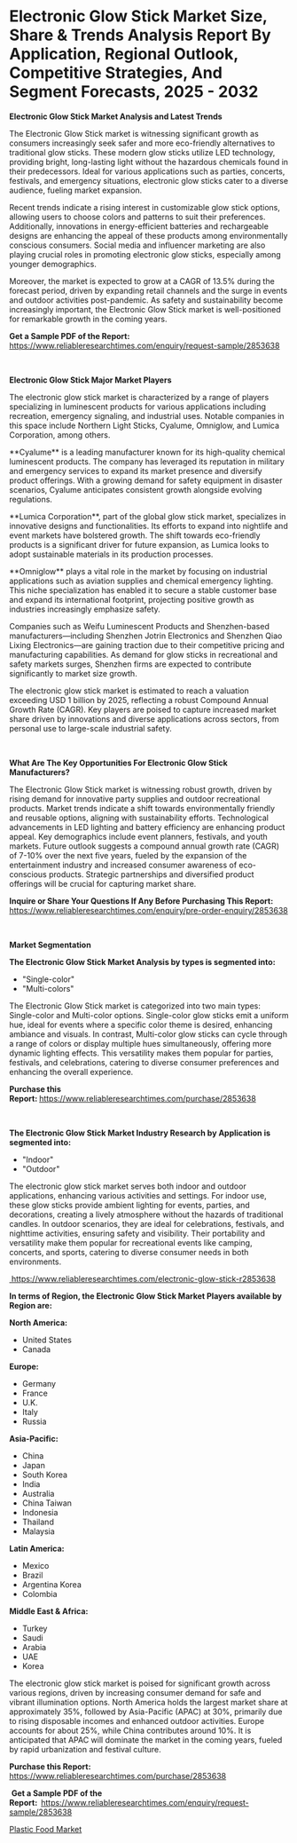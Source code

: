 <p><h1>Electronic Glow Stick Market Size, Share & Trends Analysis Report By Application, Regional Outlook, Competitive Strategies, And Segment Forecasts, 2025 - 2032</h1></p><p><strong>Electronic Glow Stick Market Analysis and Latest Trends</strong></p>
<p><p>The Electronic Glow Stick market is witnessing significant growth as consumers increasingly seek safer and more eco-friendly alternatives to traditional glow sticks. These modern glow sticks utilize LED technology, providing bright, long-lasting light without the hazardous chemicals found in their predecessors. Ideal for various applications such as parties, concerts, festivals, and emergency situations, electronic glow sticks cater to a diverse audience, fueling market expansion.</p><p>Recent trends indicate a rising interest in customizable glow stick options, allowing users to choose colors and patterns to suit their preferences. Additionally, innovations in energy-efficient batteries and rechargeable designs are enhancing the appeal of these products among environmentally conscious consumers. Social media and influencer marketing are also playing crucial roles in promoting electronic glow sticks, especially among younger demographics.</p><p>Moreover, the market is expected to grow at a CAGR of 13.5% during the forecast period, driven by expanding retail channels and the surge in events and outdoor activities post-pandemic. As safety and sustainability become increasingly important, the Electronic Glow Stick market is well-positioned for remarkable growth in the coming years.</p></p>
<p><strong>Get a Sample PDF of the Report:&nbsp;</strong> <a href="https://www.reliableresearchtimes.com/enquiry/request-sample/2853638?utm_campaign=3219&utm_medium=2&utm_source=Github&utm_content=ia&utm_term=12032025&utm_id=electronic-glow-stick">https://www.reliableresearchtimes.com/enquiry/request-sample/2853638</a></p>
<p>&nbsp;</p>
<p><strong>Electronic Glow Stick Major Market Players</strong></p>
<p><p>The electronic glow stick market is characterized by a range of players specializing in luminescent products for various applications including recreation, emergency signaling, and industrial uses. Notable companies in this space include Northern Light Sticks, Cyalume, Omniglow, and Lumica Corporation, among others.</p><p>**Cyalume** is a leading manufacturer known for its high-quality chemical luminescent products. The company has leveraged its reputation in military and emergency services to expand its market presence and diversify product offerings. With a growing demand for safety equipment in disaster scenarios, Cyalume anticipates consistent growth alongside evolving regulations.</p><p>**Lumica Corporation**, part of the global glow stick market, specializes in innovative designs and functionalities. Its efforts to expand into nightlife and event markets have bolstered growth. The shift towards eco-friendly products is a significant driver for future expansion, as Lumica looks to adopt sustainable materials in its production processes.</p><p>**Omniglow** plays a vital role in the market by focusing on industrial applications such as aviation supplies and chemical emergency lighting. This niche specialization has enabled it to secure a stable customer base and expand its international footprint, projecting positive growth as industries increasingly emphasize safety.</p><p>Companies such as Weifu Luminescent Products and Shenzhen-based manufacturers—including Shenzhen Jotrin Electronics and Shenzhen Qiao Lixing Electronics—are gaining traction due to their competitive pricing and manufacturing capabilities. As demand for glow sticks in recreational and safety markets surges, Shenzhen firms are expected to contribute significantly to market size growth.</p><p>The electronic glow stick market is estimated to reach a valuation exceeding USD 1 billion by 2025, reflecting a robust Compound Annual Growth Rate (CAGR). Key players are poised to capture increased market share driven by innovations and diverse applications across sectors, from personal use to large-scale industrial safety.</p></p>
<p>&nbsp;</p>
<p><strong>What Are The Key Opportunities For Electronic Glow Stick Manufacturers?</strong></p>
<p><p>The Electronic Glow Stick market is witnessing robust growth, driven by rising demand for innovative party supplies and outdoor recreational products. Market trends indicate a shift towards environmentally friendly and reusable options, aligning with sustainability efforts. Technological advancements in LED lighting and battery efficiency are enhancing product appeal. Key demographics include event planners, festivals, and youth markets. Future outlook suggests a compound annual growth rate (CAGR) of 7-10% over the next five years, fueled by the expansion of the entertainment industry and increased consumer awareness of eco-conscious products. Strategic partnerships and diversified product offerings will be crucial for capturing market share.</p></p>
<p><strong>Inquire or Share Your Questions If Any Before Purchasing This Report:</strong> <a href="https://www.reliableresearchtimes.com/enquiry/pre-order-enquiry/2853638?utm_campaign=3219&utm_medium=2&utm_source=Github&utm_content=ia&utm_term=12032025&utm_id=electronic-glow-stick">https://www.reliableresearchtimes.com/enquiry/pre-order-enquiry/2853638</a></p>
<p>&nbsp;</p>
<p><strong>Market Segmentation</strong></p>
<p><strong>The Electronic Glow Stick Market Analysis by types is segmented into:</strong></p>
<p><ul><li>"Single-color"</li><li>"Multi-colors"</li></ul></p>
<p><p>The Electronic Glow Stick market is categorized into two main types: Single-color and Multi-color options. Single-color glow sticks emit a uniform hue, ideal for events where a specific color theme is desired, enhancing ambiance and visuals. In contrast, Multi-color glow sticks can cycle through a range of colors or display multiple hues simultaneously, offering more dynamic lighting effects. This versatility makes them popular for parties, festivals, and celebrations, catering to diverse consumer preferences and enhancing the overall experience.</p></p>
<p><strong>Purchase this Report:&nbsp;</strong><a href="https://www.reliableresearchtimes.com/purchase/2853638?utm_campaign=3219&utm_medium=2&utm_source=Github&utm_content=ia&utm_term=12032025&utm_id=electronic-glow-stick">https://www.reliableresearchtimes.com/purchase/2853638</a></p>
<p>&nbsp;</p>
<p><strong>The Electronic Glow Stick Market Industry Research by Application is segmented into:</strong></p>
<p><ul><li>"Indoor"</li><li>"Outdoor"</li></ul></p>
<p><p>The electronic glow stick market serves both indoor and outdoor applications, enhancing various activities and settings. For indoor use, these glow sticks provide ambient lighting for events, parties, and decorations, creating a lively atmosphere without the hazards of traditional candles. In outdoor scenarios, they are ideal for celebrations, festivals, and nighttime activities, ensuring safety and visibility. Their portability and versatility make them popular for recreational events like camping, concerts, and sports, catering to diverse consumer needs in both environments.</p></p>
<p><a href="https://www.reliableresearchtimes.com/electronic-glow-stick-r2853638?utm_campaign=3219&utm_medium=2&utm_source=Github&utm_content=ia&utm_term=12032025&utm_id=electronic-glow-stick">&nbsp;https://www.reliableresearchtimes.com/electronic-glow-stick-r2853638</a></p>
<p><strong>In terms of Region, the Electronic Glow Stick Market Players available by Region are:</strong></p>
<p>
    <p> <strong> North America: </strong>
        <ul>
            <li>United States</li>
            <li>Canada</li>
        </ul>
        </p> 
    <p> <strong> Europe: </strong>
        <ul>
            <li>Germany</li>
            <li>France</li>
            <li>U.K.</li>
            <li>Italy</li>
            <li>Russia</li>
        </ul>
        </p> 
    <p> <strong> Asia-Pacific: </strong>
        <ul>
            <li>China</li>
            <li>Japan</li>
            <li>South Korea</li>
            <li>India</li>
            <li>Australia</li>
            <li>China Taiwan</li>
            <li>Indonesia</li>
            <li>Thailand</li>
            <li>Malaysia</li>
        </ul>
        </p> 
    <p> <strong> Latin America: </strong>
        <ul>
            <li>Mexico</li>
            <li>Brazil</li>
            <li>Argentina Korea</li>
            <li>Colombia</li>
        </ul>
        </p> 
    <p> <strong> Middle East & Africa: </strong>
        <ul>
            <li>Turkey</li>
            <li>Saudi</li>
            <li>Arabia</li>
            <li>UAE</li>
            <li>Korea</li>
        </ul>
    </p>
    </p>
<p><p>The electronic glow stick market is poised for significant growth across various regions, driven by increasing consumer demand for safe and vibrant illumination options. North America holds the largest market share at approximately 35%, followed by Asia-Pacific (APAC) at 30%, primarily due to rising disposable incomes and enhanced outdoor activities. Europe accounts for about 25%, while China contributes around 10%. It is anticipated that APAC will dominate the market in the coming years, fueled by rapid urbanization and festival culture.</p></p>
<p><strong>Purchase this Report: </strong><a href="https://www.reliableresearchtimes.com/purchase/2853638?utm_campaign=3219&utm_medium=2&utm_source=Github&utm_content=ia&utm_term=12032025&utm_id=electronic-glow-stick">https://www.reliableresearchtimes.com/purchase/2853638</a></p>
<p>&nbsp;<strong>Get a Sample PDF of the Report:&nbsp;&nbsp;</strong><a href="https://www.reliableresearchtimes.com/enquiry/request-sample/2853638?utm_campaign=3219&utm_medium=2&utm_source=Github&utm_content=ia&utm_term=12032025&utm_id=electronic-glow-stick">https://www.reliableresearchtimes.com/enquiry/request-sample/2853638</a></p>
<p><strong></strong></p>
<p><p><a href="https://github.com/darenph8er/Market-Research-Report-List-1/blob/main/plastic-food-market.md?utm_campaign=3219&utm_medium=2&utm_source=Github&utm_content=ia&utm_term=12032025&utm_id=electronic-glow-stick">Plastic Food Market</a></p></p>